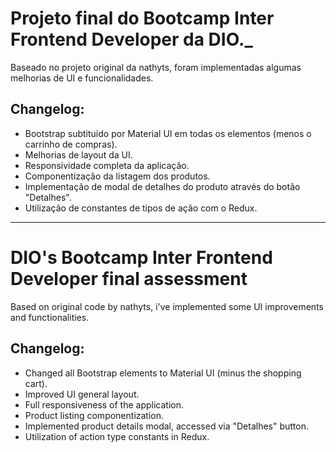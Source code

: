 # Projeto final do Bootcamp Inter Frontend Developer da DIO._

Baseado no projeto original da nathyts, foram implementadas algumas melhorias de UI e funcionalidades.

## Changelog:

- Bootstrap subtituido por Material UI em todas os elementos (menos o carrinho de compras).
- Melhorias de layout da UI.
- Responsividade completa da aplicação.
- Componentização da listagem dos produtos.
- Implementação de modal de detalhes do produto através do botão "Detalhes".
- Utilização de constantes de tipos de ação com o Redux.

---

# DIO's Bootcamp Inter Frontend Developer final assessment

Based on original code by nathyts, i've implemented some UI improvements and functionalities.

## Changelog:

- Changed all Bootstrap elements to Material UI (minus the shopping cart).
- Improved UI general layout.
- Full responsiveness of the application.
- Product listing componentization.
- Implemented product details modal, accessed via "Detalhes" button.
- Utilization of action type constants in Redux.
